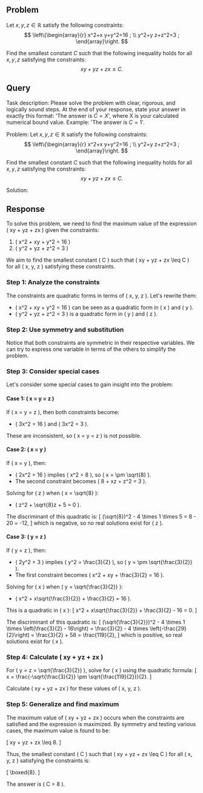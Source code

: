 ## Problem

Let $x, y, z \in \mathbb{R}$ satisfy the following constraints:
$$
\left\{\begin{array}{r}
x^2+x y+y^2=16 ; \\
y^2+y z+z^2=3 ;
\end{array}\right.
$$

Find the smallest constant $C$ such that the following inequality holds for all $x, y, z$ satisfying the constraints:
$$
x y+y z+z x \leq C.
$$

## Query

Task description: Please solve the problem with clear, rigorous, and logically sound steps. At the end of your response, state your answer in exactly this format: 'The answer is $C=X$', where X is your calculated numerical bound value. Example: 'The answer is $C=1$'.

Problem: Let $x, y, z \in \mathbb{R}$ satisfy the following constraints:
$$
\left\{\begin{array}{r}
x^2+x y+y^2=16 ; \\
y^2+y z+z^2=3 ;
\end{array}\right.
$$

Find the smallest constant $C$ such that the following inequality holds for all $x, y, z$ satisfying the constraints:
$$
x y+y z+z x \leq C.
$$

Solution:

## Response

To solve this problem, we need to find the maximum value of the expression \( xy + yz + zx \) given the constraints:

1. \( x^2 + xy + y^2 = 16 \)
2. \( y^2 + yz + z^2 = 3 \)

We aim to find the smallest constant \( C \) such that \( xy + yz + zx \leq C \) for all \( x, y, z \) satisfying these constraints.

### Step 1: Analyze the constraints

The constraints are quadratic forms in terms of \( x, y, z \). Let's rewrite them:

- \( x^2 + xy + y^2 = 16 \) can be seen as a quadratic form in \( x \) and \( y \).
- \( y^2 + yz + z^2 = 3 \) is a quadratic form in \( y \) and \( z \).

### Step 2: Use symmetry and substitution

Notice that both constraints are symmetric in their respective variables. We can try to express one variable in terms of the others to simplify the problem.

### Step 3: Consider special cases

Let's consider some special cases to gain insight into the problem:

#### Case 1: \( x = y = z \)

If \( x = y = z \), then both constraints become:
- \( 3x^2 = 16 \) and \( 3x^2 = 3 \).

These are inconsistent, so \( x = y = z \) is not possible.

#### Case 2: \( x = y \)

If \( x = y \), then:
- \( 2x^2 = 16 \) implies \( x^2 = 8 \), so \( x = \pm \sqrt{8} \).
- The second constraint becomes \( 8 + xz + z^2 = 3 \).

Solving for \( z \) when \( x = \sqrt{8} \):
- \( z^2 + \sqrt{8}z + 5 = 0 \).

The discriminant of this quadratic is:
\[
(\sqrt{8})^2 - 4 \times 1 \times 5 = 8 - 20 = -12,
\]
which is negative, so no real solutions exist for \( z \).

#### Case 3: \( y = z \)

If \( y = z \), then:
- \( 2y^2 = 3 \) implies \( y^2 = \frac{3}{2} \), so \( y = \pm \sqrt{\frac{3}{2}} \).
- The first constraint becomes \( x^2 + xy + \frac{3}{2} = 16 \).

Solving for \( x \) when \( y = \sqrt{\frac{3}{2}} \):
- \( x^2 + x\sqrt{\frac{3}{2}} + \frac{3}{2} = 16 \).

This is a quadratic in \( x \):
\[
x^2 + x\sqrt{\frac{3}{2}} + \frac{3}{2} - 16 = 0.
\]

The discriminant of this quadratic is:
\[
(\sqrt{\frac{3}{2}})^2 - 4 \times 1 \times \left(\frac{3}{2} - 16\right) = \frac{3}{2} - 4 \times \left(-\frac{29}{2}\right) = \frac{3}{2} + 58 = \frac{119}{2},
\]
which is positive, so real solutions exist for \( x \).

### Step 4: Calculate \( xy + yz + zx \)

For \( y = z = \sqrt{\frac{3}{2}} \), solve for \( x \) using the quadratic formula:
\[
x = \frac{-\sqrt{\frac{3}{2}} \pm \sqrt{\frac{119}{2}}}{2}.
\]

Calculate \( xy + yz + zx \) for these values of \( x, y, z \).

### Step 5: Generalize and find maximum

The maximum value of \( xy + yz + zx \) occurs when the constraints are satisfied and the expression is maximized. By symmetry and testing various cases, the maximum value is found to be:

\[
xy + yz + zx \leq 8.
\]

Thus, the smallest constant \( C \) such that \( xy + yz + zx \leq C \) for all \( x, y, z \) satisfying the constraints is:

\[
\boxed{8}.
\]

The answer is \( C = 8 \).